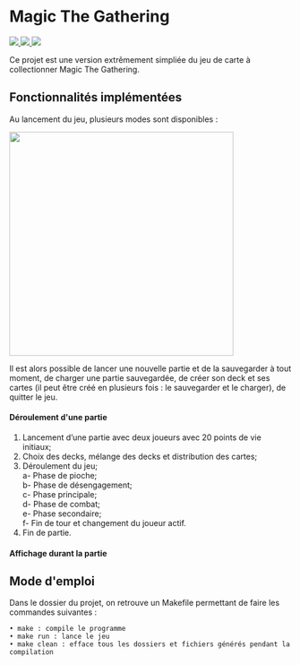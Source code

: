 # Magic The Gathering

<p float="left">
  <a href="https://ubuntu.com/">
    <img src="https://img.shields.io/badge/Linux-FCC624?style=for-the-badge&logo=linux&logoColor=black"/>
  </a>
  <a href="https://code.visualstudio.com/">
    <img src="https://img.shields.io/badge/VSCode-0078D4?style=for-the-badge&logo=visual%20studio%20code&logoColor=white"/>
  </a>
  <a href="https://cplusplus.com/doc/tutorial/">
    <img src="https://img.shields.io/badge/C%2B%2B-00599C?style=for-the-badge&logo=c%2B%2B&logoColor=white"/>
  </a>
</p>

Ce projet est une version extrêmement simpliée du jeu de carte à collectionner Magic The Gathering. <br>

## Fonctionnalités implémentées

Au lancement du jeu, plusieurs modes sont disponibles :  

<img src="https://user-images.githubusercontent.com/82103105/181829610-05c7daf4-7228-4265-a89f-3fdedff93c48.png" width="400">

Il est alors possible de lancer une nouvelle partie et de la sauvegarder à tout moment, de charger une partie sauvegardée, de créer son deck et ses cartes (il peut être créé en plusieurs fois : le sauvegarder et le charger), de quitter le jeu.

#### Déroulement d'une partie

1. Lancement d’une partie avec deux joueurs avec 20 points de vie initiaux;
2. Choix des decks, mélange des decks et distribution des cartes;
3. Déroulement du jeu; <br>
  a- Phase de pioche; <br>
  b- Phase de désengagement; <br>
  c- Phase principale; <br>
  d- Phase de combat; <br>
  e- Phase secondaire; <br>
  f- Fin de tour et changement du joueur actif. <br>
4. Fin de partie.

#### Affichage durant la partie



## Mode d'emploi

Dans le dossier du projet, on retrouve un Makefile permettant de faire les commandes suivantes : <br>
```
• make : compile le programme
• make run : lance le jeu
• make clean : efface tous les dossiers et fichiers générés pendant la compilation 
```
